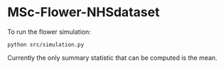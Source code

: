 # MSc-Flower-NHSdataset

To run the flower simulation:

`python src/simulation.py`

Currently the only summary statistic that can be computed is the mean.